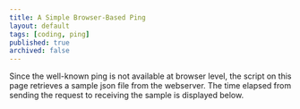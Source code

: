 ```yaml
---
title: A Simple Browser-Based Ping
layout: default
tags: [coding, ping]
published: true
archived: false
---
```

Since the well-known ping is not available at browser level, the script on this page retrieves a sample json file from the webserver. The time elapsed from sending the request to receiving the sample is displayed below.

<div id="ping-chart"></div>

<script type="text/javascript" src="/assets/js/ping.js"></script>
